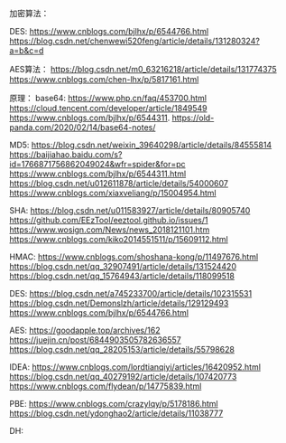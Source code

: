 加密算法：


DES:
https://www.cnblogs.com/bjlhx/p/6544766.html
https://blog.csdn.net/chenwewi520feng/article/details/131280324?a=b&c=d


AES算法：
https://blog.csdn.net/m0_63216218/article/details/131774375
https://www.cnblogs.com/chen-lhx/p/5817161.html




原理：
base64:
https://www.php.cn/faq/453700.html
https://cloud.tencent.com/developer/article/1849549
https://www.cnblogs.com/bjlhx/p/6544311.
https://old-panda.com/2020/02/14/base64-notes/

MD5:
https://blog.csdn.net/weixin_39640298/article/details/84555814
https://baijiahao.baidu.com/s?id=1766871756862049024&wfr=spider&for=pc
https://www.cnblogs.com/bjlhx/p/6544311.html
https://blog.csdn.net/u012611878/article/details/54000607
https://www.cnblogs.com/xiaxveliang/p/15004954.html

SHA:
https://blog.csdn.net/u011583927/article/details/80905740
https://github.com/EEzTool/eeztool.github.io/issues/1
https://www.wosign.com/News/news_2018121101.htm
https://www.cnblogs.com/kiko2014551511/p/15609112.html

HMAC:
https://www.cnblogs.com/shoshana-kong/p/11497676.html
https://blog.csdn.net/qq_32907491/article/details/131524420
https://blog.csdn.net/qq_15764943/article/details/118099518

DES:
https://blog.csdn.net/a745233700/article/details/102315531
https://blog.csdn.net/Demonslzh/article/details/129129493
https://www.cnblogs.com/bjlhx/p/6544766.html

AES:
https://goodapple.top/archives/162
https://juejin.cn/post/6844903505782636557
https://blog.csdn.net/qq_28205153/article/details/55798628

IDEA:
https://www.cnblogs.com/lordtianqiyi/articles/16420952.html
https://blog.csdn.net/qq_40279192/article/details/107420773
https://www.cnblogs.com/flydean/p/14775839.html

PBE:
https://www.cnblogs.com/crazylqy/p/5178186.html
https://blog.csdn.net/ydonghao2/article/details/11038777

DH:
